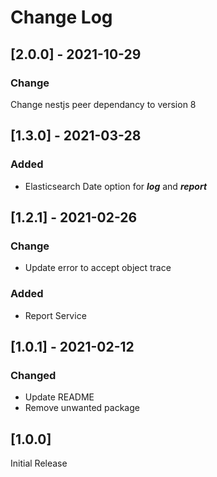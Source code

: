 # Change Log

## [2.0.0] - 2021-10-29

### Change
Change nestjs peer dependancy to version 8

## [1.3.0] - 2021-03-28

### Added
- Elasticsearch Date option for ***log*** and ***report***

## [1.2.1] - 2021-02-26

### Change
- Update error to accept object trace

### Added
- Report Service

## [1.0.1] - 2021-02-12

### Changed
- Update README
- Remove unwanted package

## [1.0.0]

Initial Release
